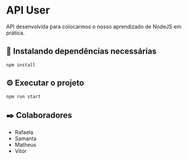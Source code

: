 # API User

API desenvolvida para colocarmos o nosso aprendizado de NodeJS em prática.

## 🔧 Instalando dependências necessárias

```
npm install
```

## ⚙️ Executar o projeto

```
npm run start
```

## ✒️ Colaboradores

- Rafaela
- Samanta
- Matheus
- Vitor
